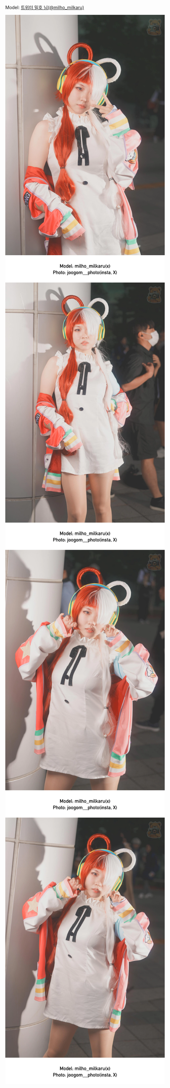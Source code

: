 ﻿---
dddd: 2024.09.22 부코 일
nickname: 밀호
sns_type: x
sns_id: milho_milkaru
---

<a name="milho_milkaru"></a>
Model: <a href="https://x.com/milho_milkaru" target="_blank">트위터 밀호 님(@milho_milkaru)</a>

![DSC01776.webp](/assets/img/2024/09-22/밀호/DSC01776.webp)
![DSC01777.webp](/assets/img/2024/09-22/밀호/DSC01777.webp)
![DSC01778.webp](/assets/img/2024/09-22/밀호/DSC01778.webp)
![DSC01779.webp](/assets/img/2024/09-22/밀호/DSC01779.webp)